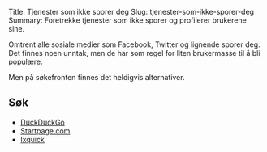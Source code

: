 Title: Tjenester som ikke sporer deg
Slug: tjenester-som-ikke-sporer-deg
Summary: Foretrekke tjenester som ikke sporer og profilerer brukerene sine.

Omtrent alle sosiale medier som Facebook, Twitter og lignende sporer
deg. Det finnes noen unntak, men de har som regel for liten brukermasse
til å bli populære.

Men på søkefronten finnes det heldigvis alternativer.

Søk
---

-   [DuckDuckGo](https://duckduckgo.com)
-   [Startpage.com](https://www.startpage.com)
-   [Ixquick](https://ixquick.com)

